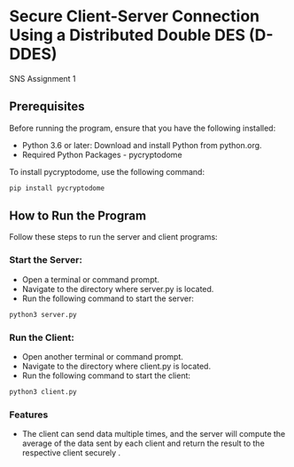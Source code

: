 # Secure Client-Server Connection Using a Distributed Double DES (D-DDES)

SNS Assignment 1

## Prerequisites
Before running the program, ensure that you have the following installed:
- Python 3.6 or later: Download and install Python from python.org.
- Required Python Packages - pycryptodome
 
To install pycryptodome, use the following command:

```bash
pip install pycryptodome
```

## How to Run the Program

Follow these steps to run the server and client programs:

### Start the Server:

- Open a terminal or command prompt.
- Navigate to the directory where server.py is located.
- Run the following command to start the server:

```python
python3 server.py
```

### Run the Client:

- Open another terminal or command prompt.
- Navigate to the directory where client.py is located.
- Run the following command to start the client:

```python
python3 client.py
```

### Features
- The client can send data multiple times, and the server will compute the average of the data sent by each client and return the result to the respective client securely .
